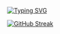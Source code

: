 [![Typing SVG](https://readme-typing-svg.herokuapp.com?font=Fira+Code&weight=700&size=22&duration=4500&pause=1000&color=5505C3&random=false&width=435&lines=Hello%2C+my+name+is+Eduardo;I'm+a+Brazilian+person;Who+loves+I.T+Security)](https://git.io/typing-svg)

[![GitHub Streak](https://github-readme-streak-stats.herokuapp.com?user=eduardoebot&theme=dark&mode=weekly)](https://git.io/streak-stats)
